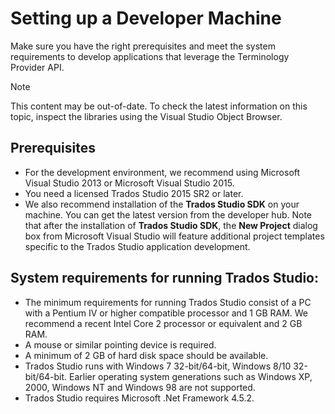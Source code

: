 Setting up a Developer Machine
=====
Make sure you have the right prerequisites and meet the system requirements to develop applications that leverage the Terminology Provider API.

> [!NOTE]
> This content may be out-of-date. To check the latest information on this topic, inspect the libraries using the Visual Studio Object Browser.

Prerequisites
----

* For the development environment, we recommend using Microsoft Visual Studio 2013 or Microsoft Visual Studio 2015.
* You need a licensed Trados Studio 2015 SR2 or later.
* We also recommend installation of the **Trados Studio SDK** on your machine. You can get the latest version from the developer hub. Note that after the installation of **Trados Studio SDK**, the **New Project** dialog box from Microsoft Visual Studio will feature additional project templates specific to the Trados Studio application development.

System requirements for running Trados Studio:
----

* The minimum requirements for running Trados Studio consist of a PC with a Pentium IV or higher compatible processor and 1 GB RAM. We recommend a recent Intel Core 2 processor or equivalent and 2 GB RAM.
* A mouse or similar pointing device is required.
* A minimum of 2 GB of hard disk space should be available.
* Trados Studio runs with Windows 7 32-bit/64-bit, Windows 8/10 32-bit/64-bit. Earlier operating system generations such as Windows XP, 2000, Windows NT and Windows 98 are not supported.
* Trados Studio requires Microsoft .Net Framework 4.5.2.
